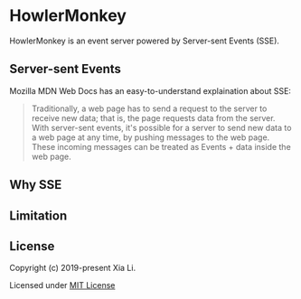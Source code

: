 # HowlerMonkey

HowlerMonkey is an event server powered by Server-sent Events (SSE).

## Server-sent Events
Mozilla MDN Web Docs has an easy-to-understand explaination about SSE:
> Traditionally, a web page has to send a request to the server to receive new data; that is, the page requests data from the server. With server-sent events, it's possible for a server to send new data to a web page at any time, by pushing messages to the web page. These incoming messages can be treated as Events + data inside the web page.

## Why SSE


## Limitation

## License
Copyright (c) 2019-present Xia Li.

Licensed under [MIT License](https://github.com/iamharvey/HowlerMonkey/blob/master/LICENSE)
